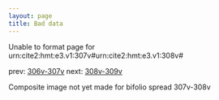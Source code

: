 ```yaml
---
layout: page
title: Bad data
---
```


Unable to format page for urn:cite2:hmt:e3.v1:307v#urn:cite2:hmt:e3.v1:308v#

prev: [306v-307v](../306v-307v/) next: [308v-309v](../308v-309v/)

Composite image not yet made for bifolio spread 307v-308v

